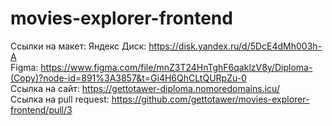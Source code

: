 # movies-explorer-frontend

Ссылки на макет:
Яндекс Диск: https://disk.yandex.ru/d/5DcE4dMh003h-A<br/>
Figma: https://www.figma.com/file/mnZ3T24HnTghF6qaklzV8y/Diploma-(Copy)?node-id=891%3A3857&t=Gi4H6QhCLtQURpZu-0<br/>
Ссылка на сайт: https://gettotawer-diploma.nomoredomains.icu/<br/>
Ссылка на pull request: https://github.com/gettotawer/movies-explorer-frontend/pull/3
